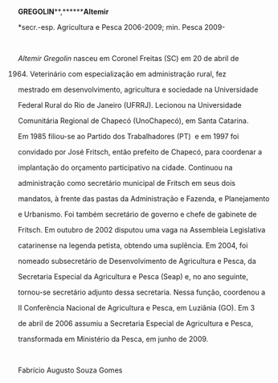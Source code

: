 **GREGOLIN****,********Altemir**



\*secr.-esp. Agricultura e Pesca 2006-2009; min. Pesca 2009-



 



*Altemir Gregolin* nasceu em Coronel Freitas (SC) em 20 de abril de

1964. Veterinário com especialização em administração rural, fez

mestrado em desenvolvimento, agricultura e sociedade na Universidade

Federal Rural do Rio de Janeiro (UFRRJ). Lecionou na Universidade

Comunitária Regional de Chapecó (UnoChapecó), em Santa Catarina.



Em 1985 filiou-se ao Partido dos Trabalhadores (PT)  e em 1997 foi

convidado por José Fritsch, então prefeito de Chapecó, para coordenar a

implantação do orçamento participativo na cidade. Continuou na

administração como secretário municipal de Fritsch em seus dois

mandatos, à frente das pastas da Administração e Fazenda, e Planejamento

e Urbanismo. Foi também secretário de governo e chefe de gabinete de

Fritsch. Em outubro de 2002 disputou uma vaga na Assembleia Legislativa

catarinense na legenda petista, obtendo uma suplência. Em 2004, foi

nomeado subsecretário de Desenvolvimento de Agricultura e Pesca, da

Secretaria Especial da Agricultura e Pesca (Seap) e, no ano seguinte,

tornou-se secretário adjunto dessa secretaria. Nessa função, coordenou a

II Conferência Nacional de Agricultura e Pesca, em Luziânia (GO). Em 3

de abril de 2006 assumiu a Secretaria Especial de Agricultura e Pesca,

transformada em Ministério da Pesca, em junho de 2009.



 



Fabrício Augusto Souza Gomes



 




